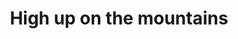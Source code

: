 ---
title: High up on the mountains
category: blog
lat: 18.62994
lng: 98.66132
image: https://s3-us-west-2.amazonaws.com/travels2013/2014-01-10 23:26:57 PST.jpg
observation: 20140110232657PST
---